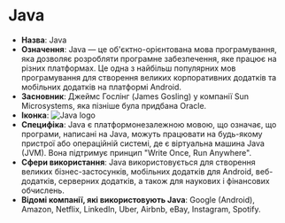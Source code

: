 # Java

- **Назва**: Java
- **Означення**: Java — це об'єктно-орієнтована мова програмування, яка дозволяє розробляти програмне забезпечення, яке працює на різних платформах. Це одна з найбільш популярних мов програмування для створення великих корпоративних додатків та мобільних додатків на платформі Android.
- **Засновник**: Джеймс Гослінг (James Gosling) у компанії Sun Microsystems, яка пізніше була придбана Oracle.
- **Іконка**:
  ![Java logo](https://upload.wikimedia.org/wikipedia/commons/thumb/2/23/Java_logo_icon_2013.svg/512px-Java_logo_icon_2013.svg.png)
- **Специфіка**: Java є платформонезалежною мовою, що означає, що програми, написані на Java, можуть працювати на будь-якому пристрої або операційній системі, де є віртуальна машина Java (JVM). Вона підтримує принцип "Write Once, Run Anywhere".
- **Сфери використання**: Java використовується для створення великих бізнес-застосунків, мобільних додатків для Android, веб-додатків, серверних додатків, а також для наукових і фінансових обчислень.
- **Відомі компанії, які використовують Java**: Google (Android), Amazon, Netflix, LinkedIn, Uber, Airbnb, eBay, Instagram, Spotify.
